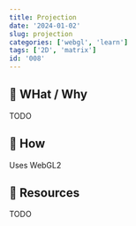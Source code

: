 ```yaml
---
title: Projection
date: '2024-01-02'
slug: projection
categories: ['webgl', 'learn']
tags: ['2D', 'matrix']
id: '008'
---
```


## 🚧 WHat / Why

TODO

## 🚧 How

Uses WebGL2

## 🚧 Resources

TODO
